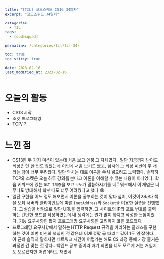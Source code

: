 ```yaml
---
title: "[TIL] 코드스쿼드 CS16 34일차"
excerpt: "코드스쿼드 34일차"

categories:
  - TIL
tags:
  - [codesquad]

permalink: /categories/til/til-34/

toc: true
toc_sticky: true

date: 2023-02-16
last_modified_at: 2023-02-16
---
```


# 오늘의 활동
- CS13 시작
- 소켓 프로그래밍
- TCP/IP

# 느낀 점
- CS13은 두 가지 미션이 있는데 처음 보고 멘붕 그 자체였다.. 일단 지금까지 난이도 최상은 단 한 번도 없었는데 이번에 처음 보기도 했고, 심지어 그 최상 미션이 두 개라는 점이 너무 두려웠다. 일단 닥치는 대로 이론을 쑤셔 넣으려고 노력했다. 솔직히 TCP와 소켓은 오늘 하루 강의를 본다고 이론을 이해할 수 있는 내용이 아니었다. 학습 키워드에 있는 `OSI 7계층`을 보고 `보노`가 말씀하시기를 네트워크에서 이 개념은 너무나도 방대해서 학부 때도 너무 어려웠다고 했다 😭
- 일단 구현을 어느 정도 해보면서 이론을 공부하는 것이 맞다 싶어, 이것이 자바다 책을 보며 서버와 클라이언트에 따른 `InetAddress`와 `Socket`을 이용한 실습을 진행했다. 그 실습을 바탕으로 일단 URL을 입력하면, 그 사이트의 IP와 포트 번호를 출력하는 간단한 코드를 작성하였는데 내 생각에는 뭔가 많이 놓치고 작성한 느낌이었다. 기능 요구사항만 봤지 프로그래밍 요구사항은 고려하지 않은 코드였다.
- 프로그래밍 요구사항에서 말하는 HTTP Request 규격을 처리하는 클래스를 구현하는 것이 이번 미션의 핵심인 것 같은데 이게 정말 골 때리고 감이 1도 안 잡힌다.. 아 근데 솔직히 말하자면 네트워크 시간이 어렵기는 해도 CS 과정 중에 가장 즐거운 과정인 건 맞는 것 같다.. 백엔드 공부 중이라 자기 최면을 나도 모르게 거는 거일지도 모르겠지만 어렵더라도 재밌네